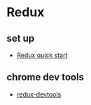 # Redux

## set up

- [Redux quick start](https://redux.js.org/tutorials/quick-start)

## chrome dev tools

- [redux-devtools](https://chrome.google.com/webstore/detail/redux-devtools/lmhkpmbekcpmknklioeibfkpmmfibljd?hl=en)
